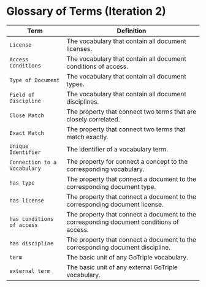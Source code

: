 # Glossary of Terms (Iteration 2)

| Term                         | Definition                                                                               |
|------------------------------|------------------------------------------------------------------------------------------|
| `License`                    | The vocabulary that contain all document licenses.                                       |
| `Access Conditions`          | The vocabulary that contain all document conditions of access.                           |
| `Type of Document`           | The vocabulary that contain all document types.                                          |
| `Field of Discipline`        | The vocabulary that contain all document disciplines.                                    |
| `Close Match`                | The property that connect two terms that are closely correlated.                         |
| `Exact Match`                | The property that connect two terms that match exactly.                                  |
| `Unique Identifier`          | The identifier of a vocabulary term.                                                     |
| `Connection to a Vocabulary` | The property for connect a concept to the corresponding vocabulary.                      |
| `has type`                   | The property that connect a document to the corresponding document type.                 |
| `has license`                | The property that connect a document to the corresponding document license.              |
| `has conditions of access`   | The property that connect a document to the corresponding document conditions of access. |
| `has discipline`             | The property that connect a document to the corresponding document discipline.           |
| `term`                       | The basic unit of any GoTriple vocabulary.                                               |
| `external term`              | The basic unit of any external GoTriple vocabulary.                                      |
